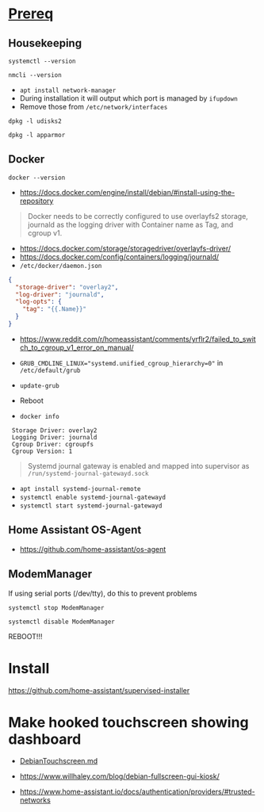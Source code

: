 # [Prereq](https://github.com/home-assistant/architecture/blob/master/adr/0014-home-assistant-supervised.md)
## Housekeeping
`systemctl --version`

`nmcli --version`

- `apt install network-manager`
- During installation it will output which port is managed by `ifupdown`
- Remove those from `/etc/network/interfaces`

`dpkg -l udisks2`

`dpkg -l apparmor`

## Docker

`docker --version`

- https://docs.docker.com/engine/install/debian/#install-using-the-repository
> Docker needs to be correctly configured to use overlayfs2 storage, journald as the logging driver with Container name as Tag, and cgroup v1.
- https://docs.docker.com/storage/storagedriver/overlayfs-driver/
- https://docs.docker.com/config/containers/logging/journald/
- `/etc/docker/daemon.json`
```json
{
  "storage-driver": "overlay2",
  "log-driver": "journald",
  "log-opts": {
    "tag": "{{.Name}}"
  }
}
```

- https://www.reddit.com/r/homeassistant/comments/yrflr2/failed_to_switch_to_cgroup_v1_error_on_manual/
- `GRUB_CMDLINE_LINUX="systemd.unified_cgroup_hierarchy=0"` in `/etc/default/grub`
- `update-grub`
- Reboot

- `docker info`
```
 Storage Driver: overlay2
 Logging Driver: journald
 Cgroup Driver: cgroupfs
 Cgroup Version: 1
```

> Systemd journal gateway is enabled and mapped into supervisor as `/run/systemd-journal-gatewayd.sock`

- `apt install systemd-journal-remote`
- `systemctl enable systemd-journal-gatewayd`
- `systemctl start systemd-journal-gatewayd`

## Home Assistant OS-Agent

- https://github.com/home-assistant/os-agent

## ModemManager

If using serial ports (/dev/tty), do this to prevent problems

`systemctl stop ModemManager`

`systemctl disable ModemManager`

REBOOT!!!

# Install

https://github.com/home-assistant/supervised-installer

# Make hooked touchscreen showing dashboard

- [DebianTouchscreen.md](DebianTouchscreen.md)

- https://www.willhaley.com/blog/debian-fullscreen-gui-kiosk/

- https://www.home-assistant.io/docs/authentication/providers/#trusted-networks

